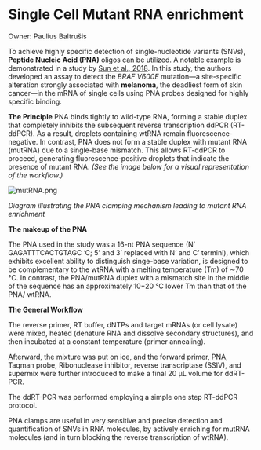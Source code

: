# Single Cell Mutant RNA enrichment

Owner: Paulius Baltrušis

To achieve highly specific detection of single-nucleotide variants (SNVs), **Peptide Nucleic Acid (PNA)** oligos can be utilized. A notable example is demonstrated in a study by [Sun et al., 2018]([https://pubs.acs.org/doi/10.1021/acssensors.8b00524](https://pubs.acs.org/doi/10.1021/acssensors.8b00524)). In this study, the authors developed an assay to detect the *BRAF V600E* mutation—a site-specific alteration strongly associated with **melanoma**, the deadliest form of skin cancer—in the mRNA of single cells using PNA probes designed for highly specific binding.

**The Principle**
PNA binds tightly to wild-type RNA, forming a stable duplex that completely inhibits the subsequent reverse transcription ddPCR (RT-ddPCR). As a result, droplets containing wtRNA remain fluorescence-negative. In contrast, PNA does not form a stable duplex with mutant RNA (mutRNA) due to a single-base mismatch. This allows RT-ddPCR to proceed, generating fluorescence-positive droplets that indicate the presence of mutant RNA. *(See the image below for a visual representation of the workflow.)*

![mutRNA.png](Single%20Cell%20Mutant%20RNA%20enrichment%201301bbe397bb8087bdbfcf9f558cf92b/mutRNA.png)

*Diagram illustrating the PNA clamping mechanism leading to mutant RNA enrichment*

**The makeup of the PNA**

The PNA used in the study was a 16-nt PNA sequence (N’ GAGATTTCACTGTAGC ’C; 5’ and 3’ replaced with N’ and C’ termini), which exhibits excellent ability to distinguish singe-base variation, is designed to be complementary to the wtRNA with a melting temperature (Tm) of ∼70 °C. In contrast, the PNA/mutRNA duplex with a mismatch site in the middle of the sequence has an approximately 10−20 °C lower Tm than that of the PNA/ wtRNA.

**The General Workflow**

The reverse primer, RT buffer,  dNTPs and target mRNAs (or cell lysate) were mixed, heated (denature RNA and dissolve secondary structures), and then incubated at a constant temperature (primer annealing). 

Afterward, the mixture was put on ice, and the forward primer, PNA, Taqman probe, Ribonuclease inhibitor, reverse transcriptase (SSIV), and supermix were further introduced to make a final 20 μL volume for ddRT-PCR. 

The ddRT-PCR was performed employing a simple one step RT-ddPCR protocol.

PNA clamps are useful in very sensitive and precise detection and quantification of SNVs in RNA molecules, by actively enriching for mutRNA molecules (and in turn blocking the reverse transcription of wtRNA).